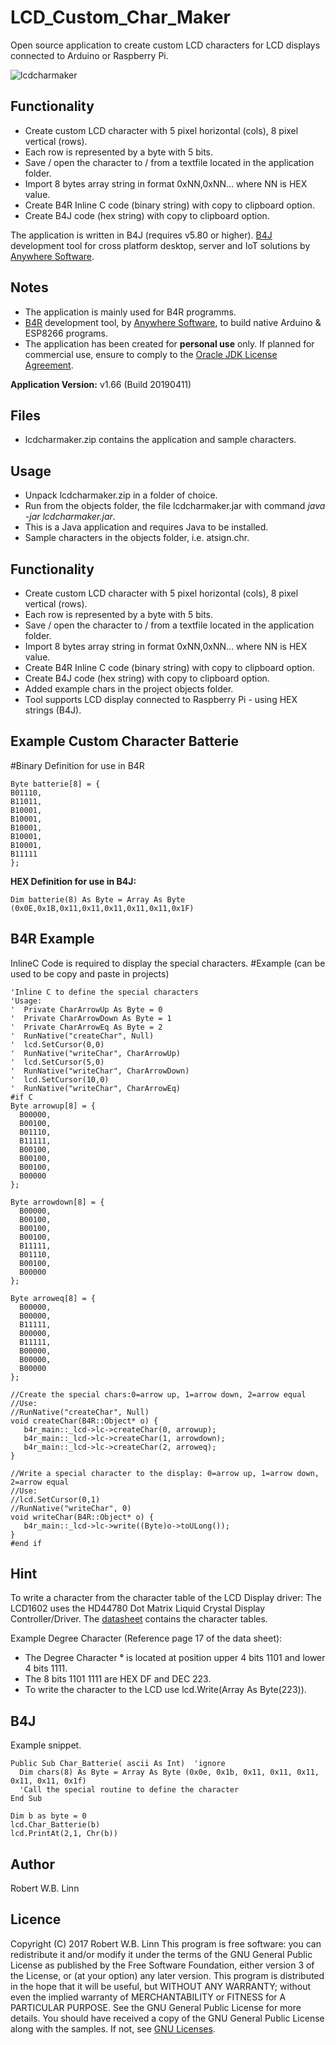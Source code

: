 # LCD_Custom_Char_Maker
Open source application to create custom LCD characters for LCD displays connected to Arduino or Raspberry Pi.

![lcdcharmaker](https://user-images.githubusercontent.com/47274144/55939260-a4411580-5c3d-11e9-809b-8f23921c56e9.png)

## Functionality
* Create custom LCD character with 5 pixel horizontal (cols), 8 pixel vertical (rows).
* Each row is represented by a byte with 5 bits.
* Save / open the character to / from a textfile located in the application folder.
* Import 8 bytes array string in format 0xNN,0xNN... where NN is HEX value.
* Create B4R Inline C code (binary string) with copy to clipboard option.
* Create B4J code (hex string) with copy to clipboard option.

The application is written in B4J (requires v5.80 or higher).
[B4J](https://www.b4x.com/b4j.html) development tool for cross platform desktop, server and IoT solutions by [Anywhere Software](https://www.b4x.com). 

## Notes
* The application is mainly used for B4R programms.
* [B4R](https://www.b4x.com/b4r.html) development tool, by [Anywhere Software](https://www.b4x.com), to build native Arduino & ESP8266 programs. 
* The application has been created for **personal use**  only. If planned for commercial use, ensure to comply to the [Oracle JDK License Agreement](https://www.oracle.com/technetwork/java/javase/terms/license/javase-license.html). 

__Application Version:__ v1.66 (Build 20190411)

## Files
* lcdcharmaker.zip contains the application and sample characters.

## Usage
* Unpack lcdcharmaker.zip in a folder of choice.
* Run from the objects folder, the file lcdcharmaker.jar with command _java -jar lcdcharmaker.jar_.
* This is a Java application and requires Java to be installed.
* Sample characters in the objects folder, i.e. atsign.chr.

## Functionality
* Create custom LCD character with 5 pixel horizontal (cols), 8 pixel vertical (rows).
* Each row is represented by a byte with 5 bits.
* Save / open the character to / from a textfile located in the application folder.
* Import 8 bytes array string in format 0xNN,0xNN... where NN is HEX value.
* Create B4R Inline C code (binary string) with copy to clipboard option.
* Create B4J code (hex string) with copy to clipboard option.
* Added example chars in the project objects folder.
* Tool supports LCD display connected to Raspberry Pi - using HEX strings (B4J).

## Example Custom Character Batterie
#Binary Definition for use in B4R
``` 
Byte batterie[8] = {
B01110,
B11011,
B10001,
B10001,                                              
B10001,
B10001,
B10001,
B11111
};                            
``` 

__HEX Definition for use in B4J:__
``` 
Dim batterie(8) As Byte = Array As Byte (0x0E,0x1B,0x11,0x11,0x11,0x11,0x11,0x1F)
``` 

## B4R Example
InlineC Code is required to display the special characters.
#Example (can be used to be copy and paste in projects)
``` 
'Inline C to define the special characters
'Usage:
'  Private CharArrowUp As Byte = 0
'  Private CharArrowDown As Byte = 1
'  Private CharArrowEq As Byte = 2
'  RunNative("createChar", Null)
'  lcd.SetCursor(0,0)
'  RunNative("writeChar", CharArrowUp)                
'  lcd.SetCursor(5,0)
'  RunNative("writeChar", CharArrowDown)
'  lcd.SetCursor(10,0)
'  RunNative("writeChar", CharArrowEq)
#if C                                                               
Byte arrowup[8] = {                                
  B00000,
  B00100,
  B01110,
  B11111,
  B00100,
  B00100,
  B00100,
  B00000                          
};

Byte arrowdown[8] = {
  B00000,
  B00100,
  B00100,
  B00100,
  B11111,
  B01110,
  B00100,
  B00000
};

Byte arroweq[8] = {
  B00000,
  B00000,
  B11111,
  B00000,
  B11111,
  B00000,
  B00000,
  B00000
};

//Create the special chars:0=arrow up, 1=arrow down, 2=arrow equal
//Use:
//RunNative("createChar", Null)
void createChar(B4R::Object* o) {
   b4r_main::_lcd->lc->createChar(0, arrowup);
   b4r_main::_lcd->lc->createChar(1, arrowdown);
   b4r_main::_lcd->lc->createChar(2, arroweq);
}

//Write a special character to the display: 0=arrow up, 1=arrow down, 2=arrow equal
//Use:
//lcd.SetCursor(0,1)
//RunNative("writeChar", 0)
void writeChar(B4R::Object* o) {
   b4r_main::_lcd->lc->write((Byte)o->toULong());
}
#end if                                                          
``` 

## Hint
To write a character from the character table of the LCD Display driver:
The LCD1602 uses the HD44780 Dot Matrix Liquid Crystal Display Controller/Driver.
The [datasheet](http://www.sparkfun.com/datasheets/LCD/HD44780.pdf) contains the character tables.

Example Degree Character (Reference page 17 of the data sheet):
* The Degree Character __°__ is located at position upper 4 bits 1101 and lower 4 bits 1111.
* The 8 bits 1101 1111 are HEX DF and DEC 223.
* To write the character to the LCD use lcd.Write(Array As Byte(223)).

## B4J
Example snippet.
``` 
Public Sub Char_Batterie( ascii As Int)  'ignore
  Dim chars(8) As Byte = Array As Byte (0x0e, 0x1b, 0x11, 0x11, 0x11, 0x11, 0x11, 0x1f)
  'Call the special routine to define the character
End Sub

Dim b as byte = 0
lcd.Char_Batterie(b)
lcd.PrintAt(2,1, Chr(b))
``` 

## Author
Robert W.B. Linn

## Licence
Copyright (C) 2017  Robert W.B. Linn
This program is free software: you can redistribute it and/or modify it under the terms of the GNU General Public License as published by the Free Software Foundation, either version 3 of the License, or (at your option) any later version.
This program is distributed in the hope that it will be useful, but WITHOUT ANY WARRANTY; without even the implied warranty of
MERCHANTABILITY or FITNESS for A PARTICULAR PURPOSE.  See the GNU General Public License for more details.
You should have received a copy of the GNU General Public License along with the samples.  If not, see [GNU Licenses](http://www.gnu.org/licenses/).
